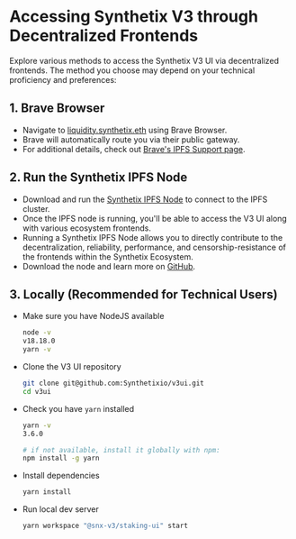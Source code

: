 # Accessing Synthetix V3 through Decentralized Frontends

Explore various methods to access the Synthetix V3 UI via decentralized frontends. The method you choose may depend on
your technical proficiency and preferences:

## 1. Brave Browser

- Navigate to [liquidity.synthetix.eth](http://liquidity.synthetix.eth/) using Brave Browser.
- Brave will automatically route you via their public gateway.
- For additional details, check out [Brave's IPFS Support page](https://brave.com/ipfs-support/).

## 2. Run the Synthetix IPFS Node

- Download and run the [Synthetix IPFS Node](https://github.com/Synthetixio/synthetix-node?ref=blog.synthetix.io) to
  connect to the IPFS cluster.
- Once the IPFS node is running, you'll be able to access the V3 UI along with various ecosystem frontends.
- Running a Synthetix IPFS Node allows you to directly contribute to the decentralization, reliability, performance, and
  censorship-resistance of the frontends within the Synthetix Ecosystem.
- Download the node and learn more on [GitHub](https://github.com/Synthetixio/synthetix-node?ref=blog.synthetix.io).

## 3. Locally (Recommended for Technical Users)

- Make sure you have NodeJS available

  ```sh
  node -v
  v18.18.0
  yarn -v
  ```

- Clone the V3 UI repository

  ```sh
  git clone git@github.com:Synthetixio/v3ui.git
  cd v3ui
  ```

- Check you have `yarn` installed

  ```sh
  yarn -v
  3.6.0

  # if not available, install it globally with npm:
  npm install -g yarn
  ```

- Install dependencies

  ```sh
  yarn install
  ```

- Run local dev server
  ```sh
  yarn workspace "@snx-v3/staking-ui" start
  ```
